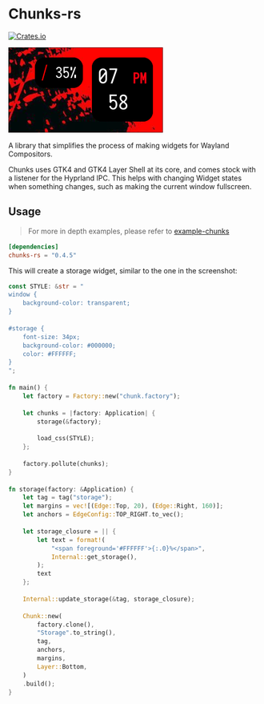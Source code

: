 # Chunks-rs
[![Crates.io](https://img.shields.io/crates/d/chunks-rs)](https://crates.io/crates/chunks-rs)

![Screenshot](screenshot.jpg)

A library that simplifies the process of making widgets for Wayland Compositors.

Chunks uses GTK4 and GTK4 Layer Shell at its core, and comes stock with a listener for the Hyprland IPC. This helps with changing Widget states when something changes, such as making the current window fullscreen.

## Usage

> For more in depth examples, please refer to [example-chunks](https://github.com/drkrssll/example-chunks)

```toml
[dependencies]
chunks-rs = "0.4.5"
```

This will create a storage widget, similar to the one in the screenshot:
```rs
const STYLE: &str = "
window {
    background-color: transparent;
}

#storage {
    font-size: 34px;
    background-color: #000000;
    color: #FFFFFF;
}
";

fn main() {
    let factory = Factory::new("chunk.factory");

    let chunks = |factory: Application| {
        storage(&factory);

        load_css(STYLE);
    };

    factory.pollute(chunks);
}

fn storage(factory: &Application) {
    let tag = tag("storage");
    let margins = vec![(Edge::Top, 20), (Edge::Right, 160)];
    let anchors = EdgeConfig::TOP_RIGHT.to_vec();

    let storage_closure = || {
        let text = format!(
            "<span foreground='#FFFFFF'>{:.0}%</span>",
            Internal::get_storage(),
        );
        text
    };

    Internal::update_storage(&tag, storage_closure);

    Chunk::new(
        factory.clone(),
        "Storage".to_string(),
        tag,
        anchors,
        margins,
        Layer::Bottom,
    )
    .build();
}
```


